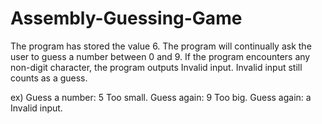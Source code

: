 # Assembly-Guessing-Game

The program has stored the value 6. The program will continually ask the user to guess a 
number between 0 and 9. If the program encounters any non-digit character, the program outputs Invalid input. Invalid input 
still counts as a guess.

ex)
Guess a number: 5
Too small.
Guess again: 9
Too big.
Guess again: a
Invalid input.
